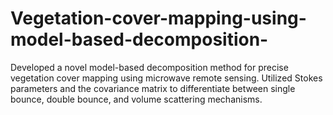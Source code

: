 # Vegetation-cover-mapping-using-model-based-decomposition-
Developed a novel model-based decomposition method for precise vegetation cover mapping using microwave remote sensing. Utilized Stokes parameters and the covariance matrix to differentiate between single bounce, double bounce, and volume scattering mechanisms.
